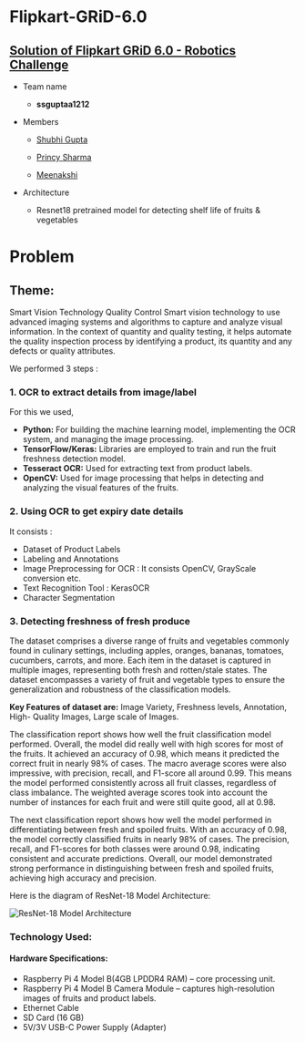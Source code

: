 # Flipkart-GRiD-6.0
## [Solution of Flipkart GRiD 6.0 - Robotics Challenge](https://unstop.com/hackathons/flipkart-grid-60-robotics-challenge-flipkart-grid-60-flipkart-1024253)

  - Team name
  
       - **ssguptaa1212**
  
  - Members
  
      - [Shubhi Gupta](https://github.com/ShubhiGupta20)
  
      - [Princy Sharma](https://github.com/05princy)
                   
      - [Meenakshi](https://github.com/Mi-5555)
  
  - Architecture
  
     - Resnet18 pretrained model for detecting shelf life of fruits & vegetables

     
# Problem

## Theme: 

Smart Vision Technology Quality Control
Smart vision technology to use advanced imaging systems and algorithms to capture and analyze visual information. In the context of quantity and quality testing, it helps automate the quality inspection process by identifying a product, its quantity and any defects or quality attributes.

We performed 3 steps :

### **1. OCR to extract details from image/label**

For this we used,
- **Python:** For building the machine learning model, implementing the OCR system, and managing the image processing.
- **TensorFlow/Keras:** Libraries are employed to train and run the fruit freshness detection model.
- **Tesseract OCR:** Used for extracting text from product labels.
- **OpenCV:** Used for image processing that helps in detecting and analyzing the visual features of the fruits.

### **2. Using OCR to get expiry date details**

It consists : 
- Dataset of Product Labels
- Labeling and Annotations
- Image Preprocessing for OCR : It consists OpenCV, GrayScale conversion etc.
- Text Recognition Tool : KerasOCR
- Character Segmentation

### **3. Detecting freshness of fresh produce**

The dataset comprises a diverse range of fruits and vegetables commonly found in culinary settings, including apples, oranges, bananas, tomatoes, cucumbers, carrots, and more. Each item in the dataset is captured in multiple images, representing both fresh and rotten/stale states. The dataset encompasses a variety of fruit and vegetable types to ensure the generalization and robustness of the classification models.

**Key Features of dataset are:** Image Variety, Freshness levels, Annotation, High- Quality Images, Large scale of Images.

The classification report shows how well the fruit classification model performed. Overall, the model did really well with high scores for most of the fruits. It achieved an accuracy of 0.98, which means it predicted the correct fruit in nearly 98% of cases. The macro average scores were also impressive, with precision, recall, and F1-score all around 0.99. This means the model performed consistently across all fruit classes, regardless of class imbalance. The weighted average scores took into account the number of instances for each fruit and were still quite good, all at 0.98.

The next classification report shows how well the model performed in differentiating between fresh and spoiled fruits. With an accuracy of 0.98, the model correctly classified fruits in nearly 98% of cases. The precision, recall, and F1-scores for both classes were around 0.98, indicating consistent and accurate predictions. Overall, our model demonstrated strong performance in distinguishing between fresh and spoiled fruits, achieving high accuracy and precision.

Here is the diagram of ResNet-18 Model Architecture:
   
![ResNet-18 Model Architecture](https://i.postimg.cc/cxxQ2J45/model.png)
   
### Technology Used: 

#### Hardware Specifications:

- Raspberry Pi 4 Model B(4GB LPDDR4 RAM) – core processing unit.
- Raspberry Pi 4 Model B Camera Module – captures high-resolution images of fruits and product labels.
- Ethernet Cable
- SD Card (16 GB)
- 5V/3V USB-C Power Supply (Adapter)

